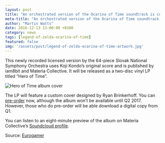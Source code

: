 ```yaml
---
layout: post
title: "An orchestrated version of the Ocarina of Time soundtrack is coming to vinyl"
meta-title: "An orchestrated version of the Ocarina of Time soundtrack is coming to vinyl"
author: "Martin Watts"
date: 2016-12-13 13:00:00 +0100
category: news
tags: [legend-of-zelda-ocarina-of-time]
featured: false
img: '/assets/post/legend-of-zelda-ocarina-of-time-artwork.jpg'
---
```

This newly recorded licensed version by the 64-piece Slovak National Symphony Orchestra uses Koji Kondo’s original score and is published by iam8bit and Materia Collective. It will be released as a two-disc vinyl LP titled “Hero of Time”.

![Hero of Time album cover](http://cdn.shopify.com/s/files/1/0580/0965/t/2/assets/HeroofTime-Animation.gif?1700307559303625987)

The LP will feature a custom cover designed by Ryan Brinkerhoff. You can [pre-order](http://store.iam8bit.com/products/hero-of-time-2xlp-the-legend-of-zelda-ocarina-of-time) now, although the album won’t be available until Q2 2017. However, those who do pre-order will be able download a digital copy from Q1.

You can listen to an eight-minute preview of the album on Materia Collective’s [Soundcloud profile](https://soundcloud.com/materiacollective/hero-of-time-preview).

Source: [Eurogamer](http://www.eurogamer.net/articles/2016-12-12-ocarina-of-times-soundtrack-is-getting-the-snazzy-vinyl-treatment)
